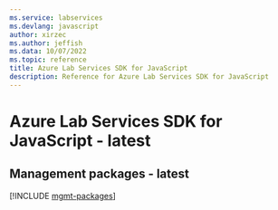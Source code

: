 ```yaml
---
ms.service: labservices
ms.devlang: javascript
author: xirzec
ms.author: jeffish
ms.data: 10/07/2022
ms.topic: reference
title: Azure Lab Services SDK for JavaScript
description: Reference for Azure Lab Services SDK for JavaScript
---
```

# Azure Lab Services SDK for JavaScript - latest

## Management packages - latest
[!INCLUDE [mgmt-packages](lab-services-mgmt-index.md)]